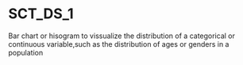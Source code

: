 # SCT_DS_1
Bar chart or hisogram to vissualize the distribution of a categorical or continuous variable,such as the distribution of ages or genders in a population
